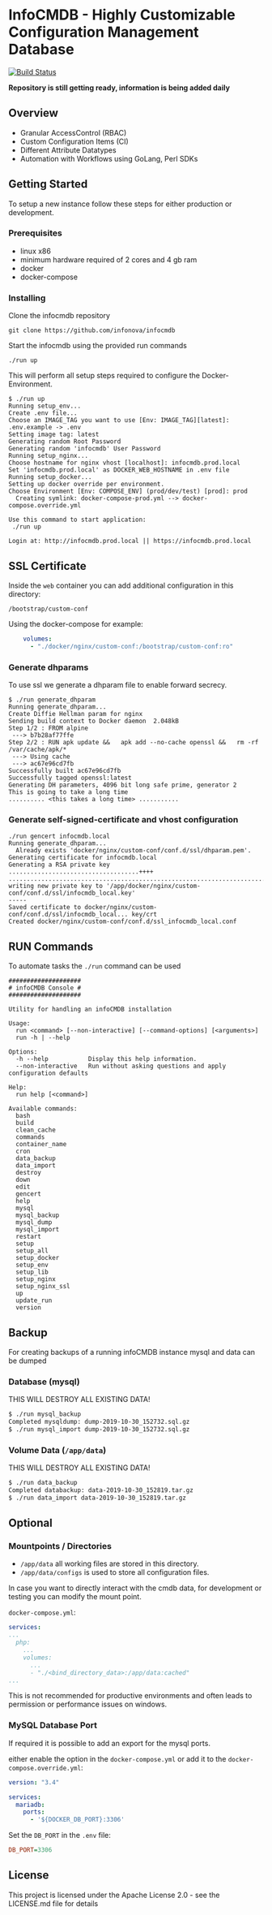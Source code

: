 # InfoCMDB - Highly Customizable Configuration Management Database
 [![Build Status](https://travis-ci.com/infonova/infocmdb.svg?branch=master)](https://travis-ci.com/infonova/infocmdb)
 
 **Repository is still getting ready, information is being added daily**

## Overview

* Granular AccessControl (RBAC)
* Custom Configuration Items (CI)
* Different Attribute Datatypes
* Automation with Workflows using GoLang, Perl SDKs

## Getting Started

To setup a new instance follow these steps for either production or development.

### Prerequisites

* linux x86
* minimum hardware required of 2 cores and 4 gb ram
* docker
* docker-compose

### Installing

Clone the infocmdb repository

```
git clone https://github.com/infonova/infocmdb
```

Start the infocmdb using the provided run commands

```./run up```

This will perform all setup steps required to configure the Docker-Environment.

```
$ ./run up
Running setup_env...
Create .env file...
Choose an IMAGE_TAG you want to use [Env: IMAGE_TAG][latest]: 
.env.example -> .env
Setting image tag: latest
Generating random Root Password
Generating random 'infocmdb' User Password
Running setup_nginx...
Choose hostname for nginx vhost [localhost]: infocmdb.prod.local
Set 'infocmdb.prod.local' as DOCKER_WEB_HOSTNAME in .env file
Running setup_docker...
Setting up docker override per environment.
Choose Environment [Env: COMPOSE_ENV] (prod/dev/test) [prod]: prod
  Creating symlink: docker-compose-prod.yml --> docker-compose.override.yml

Use this command to start application:
 ./run up 

Login at: http://infocmdb.prod.local || https://infocmdb.prod.local
```

## SSL Certificate

Inside the ``web`` container you can add additional configuration in this directory:

``/bootstrap/custom-conf``

Using the docker-compose for example:

````yaml
    volumes:
      - "./docker/nginx/custom-conf:/bootstrap/custom-conf:ro"
````

### Generate dhparams

To use ssl we generate a dhparam file to enable forward secrecy. 

```
$ ./run generate_dhparam                             
Running generate_dhparam...
Create Diffie Hellman param for nginx
Sending build context to Docker daemon  2.048kB
Step 1/2 : FROM alpine
 ---> b7b28af77ffe
Step 2/2 : RUN apk update &&   apk add --no-cache openssl &&   rm -rf /var/cache/apk/*
 ---> Using cache
 ---> ac67e96cd7fb
Successfully built ac67e96cd7fb
Successfully tagged openssl:latest
Generating DH parameters, 4096 bit long safe prime, generator 2
This is going to take a long time
.......... <this takes a long time> ...........
```

### Generate self-signed-certificate and vhost configuration

```
./run gencert infocmdb.local                                    
Running generate_dhparam...
  Already exists 'docker/nginx/custom-conf/conf.d/ssl/dhparam.pem'.
Generating certificate for infocmdb.local
Generating a RSA private key
....................................++++
..........................................................................................................................++++
writing new private key to '/app/docker/nginx/custom-conf/conf.d/ssl/infocmdb_local.key'
-----
Saved certificate to docker/nginx/custom-conf/conf.d/ssl/infocmdb_local... key/crt
Created docker/nginx/custom-conf/conf.d/ssl_infocmdb_local.conf
```

## RUN Commands

To automate tasks the `./run` command can be used

```text
####################
# infoCMDB Console #
####################

Utility for handling an infoCMDB installation

Usage:
  run <command> [--non-interactive] [--command-options] [<arguments>]
  run -h | --help

Options:
  -h --help           Display this help information.
  --non-interactive   Run without asking questions and apply configuration defaults

Help:
  run help [<command>]

Available commands:
  bash
  build
  clean_cache
  commands
  container_name
  cron
  data_backup
  data_import
  destroy
  down
  edit
  gencert
  help
  mysql
  mysql_backup
  mysql_dump
  mysql_import
  restart
  setup
  setup_all
  setup_docker
  setup_env
  setup_lib
  setup_nginx
  setup_nginx_ssl
  up
  update_run
  version
```

## Backup

For creating backups of a running infoCMDB instance mysql and data can be dumped

### Database (mysql)

THIS WILL DESTROY ALL EXISTING DATA!
```bash
$ ./run mysql_backup
Completed mysqldump: dump-2019-10-30_152732.sql.gz
$ ./run mysql_import dump-2019-10-30_152732.sql.gz
```

### Volume Data (`/app/data`)

THIS WILL DESTROY ALL EXISTING DATA!
```bash
$ ./run data_backup
Completed databackup: data-2019-10-30_152819.tar.gz
$ ./run data_import data-2019-10-30_152819.tar.gz
```

## Optional

### Mountpoints / Directories

* ``/app/data`` all working files are stored in this directory.
* ``/app/data/configs`` is used to store all configuration files. 

In case you want to directly interact with the cmdb data, for development
or testing you can modify the mount point.

`docker-compose.yml`:
```yaml
services:
...
  php:
    ...
    volumes:
      ...
      - "./<bind_directory_data>:/app/data:cached"
...
```

This is not recommended for productive environments and often leads to 
permission or performance issues on windows.

### MySQL Database Port

If required it is possible to add an export for the mysql ports.

either enable the option in the `docker-compose.yml` or add it to the `docker-compose.override.yml`:
```yaml
version: "3.4"

services:
  mariadb:
    ports:
      - '${DOCKER_DB_PORT}:3306'
```

Set the `DB_PORT` in the `.env` file: 
```ini
DB_PORT=3306
```

## License

This project is licensed under the Apache License 2.0 - see the LICENSE.md file for details